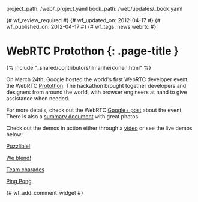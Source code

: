 project_path: /web/_project.yaml
book_path: /web/updates/_book.yaml

{# wf_review_required #}
{# wf_updated_on: 2012-04-17 #}
{# wf_published_on: 2012-04-17 #}
{# wf_tags: news,webrtc #}

# WebRTC Protothon {: .page-title }

{% include "_shared/contributors/ilmariheikkinen.html" %}


On March 24th, Google hosted the world's first WebRTC developer event, the WebRTC [Protothon](http://protothon.com). The hackathon brought together developers and designers from around the world, with browser engineers at hand to give assistance when needed.

For more details, check out the WebRTC [Google+ post](https://plus.google.com/113817074606039822053/posts/iVsQt4XQcV6) about the event. There is also a [summary document](http://protothon.com/sitemedia/webrtc_protothon_docu.pdf) with great photos.

Check out the demos in action either through a [video](http://protothon.com/blog/2012/mar/29/protothon2-webrtc/) or see the live demos below:

[Puzzlible!](http://protothon.com/blog/2012/mar/27/red-square-puzzle-group/)

[We blend!](http://protothon.com/blog/2012/mar/25/we-blend/)

[Team charades](http://protothon.com/blog/2012/mar/25/team-charades/)

[Ping Pong](http://protothon.com/blog/2012/mar/27/blue-stripes-ping-pong/)



{# wf_add_comment_widget #}
